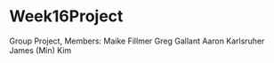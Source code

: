 # Week16Project


Group Project, Members:
  Maike Fillmer
  Greg Gallant
  Aaron Karlsruher
  James (Min) Kim


